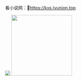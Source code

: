 看小说网：🔗https://kxs.lyunion.top

<div>
    <span>
        <img src="https://github-readme-stats.vercel.app/api?username=pcdd-group&count_private=true&show_icons=true&theme=vue"/>
    </span>
    <span>
        <img src="https://github-readme-stats.vercel.app/api/top-langs/?username=pcdd-group&layout=compact"
             style="height:195px"/>
    </span>
</div>
